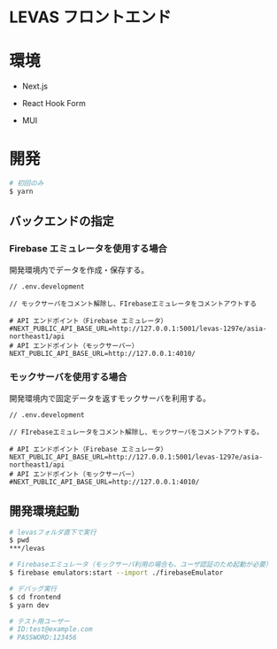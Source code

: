 # LEVAS フロントエンド

# 環境

- Next.js

- React Hook Form

- MUI

# 開発

```bash
# 初回のみ
$ yarn
```

## バックエンドの指定

### Firebase エミュレータを使用する場合

開発環境内でデータを作成・保存する。

```text
// .env.development

// モックサーバをコメント解除し、FIrebaseエミュレータをコメントアウトする

# API エンドポイント（Firebase エミュレータ）
#NEXT_PUBLIC_API_BASE_URL=http://127.0.0.1:5001/levas-1297e/asia-northeast1/api
# API エンドポイント（モックサーバー）
NEXT_PUBLIC_API_BASE_URL=http://127.0.0.1:4010/
```

### モックサーバを使用する場合

開発環境内で固定データを返すモックサーバを利用する。

    // .env.development

    // FIrebaseエミュレータをコメント解除し、モックサーバをコメントアウトする。

    # API エンドポイント（Firebase エミュレータ）
    NEXT_PUBLIC_API_BASE_URL=http://127.0.0.1:5001/levas-1297e/asia-northeast1/api
    # API エンドポイント（モックサーバー）
    #NEXT_PUBLIC_API_BASE_URL=http://127.0.0.1:4010/

## 開発環境起動

```bash
# levasフォルダ直下で実行
$ pwd
***/levas

# Firebaseエミュレータ（モックサーバ利用の場合も、ユーザ認証のため起動が必要）
$ firebase emulators:start --import ./firebaseEmulator

# デバッグ実行
$ cd frontend
$ yarn dev

# テスト用ユーザー
# ID:test@example.com
# PASSWORD:123456
```
